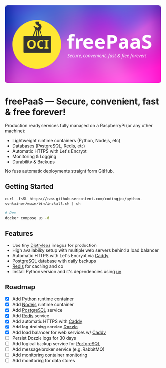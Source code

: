 <p align="center">
<img alt="freePaaS: Secure, convenient, fast & free forever!" src="logo.svg">
</p>

# freePaaS — Secure, convenient, fast & free forever!

Production ready services fully managed on a RaspberryPi (or any other machine):

- Lightweight runtime containers (Python, Nodejs, etc)
- Databases (PostgreSQL, Redis, etc)
- Automatic HTTPS with Let's Encrypt
- Monitoring & Logging
- Durability & Backups

No fuss automatic deployments straight form GitHub.

## Getting Started

```
curl -fsSL https://raw.githubusercontent.com/codingjoe/python-container/main/bin/install.sh | sh
```

```bash
# Dev
docker compose up -d
```

## Features

- Use tiny [Distroless] images for production
- High availability setup with multiple web servers behind a load balancer
- Automatic HTTPS with Let's Encrypt via [Caddy]
- [PostgreSQL] database with daily backups
- [Redis] for caching and co
- Install Python version and it's dependencies using [uv]

## Roadmap

- [x] Add [Python] runtime container
- [x] Add [Nodejs] runtime container
- [x] Add [PostgreSQL] service
- [x] Add [Redis] service
- [x] Add automatic HTTPS with [Caddy]
- [x] Add log draining service [Dozzle]
- [x] Add load balancer for web services w/ [Caddy]
- [ ] Persist Dozzle logs for 30 days
- [ ] Add logical backup service for [PostgreSQL]
- [ ] Add message broker service (e.g. RabbitMQ)
- [ ] Add monitoring container monitoring
- [ ] Add monitoring for data stores

[caddy]: https://caddyserver.com/
[distroless]: https://github.com/GoogleContainerTools/distroless
[dozzle]: http://dozzle.dev/
[nodejs]: https://nodejs.org/
[postgresql]: https://www.postgresql.org/
[python]: https://www.python.org/
[redis]: https://redis.io/
[uv]: https://docs.astral.sh/uv/
